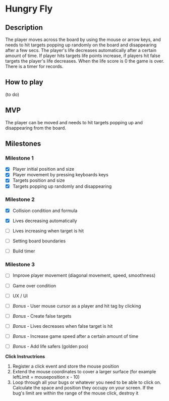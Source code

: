 # Hungry Fly

## Description
The player moves across the board by using the mouse or arrow keys, and needs to hit targets popping up randomly on the board and disappearing after a few secs. The player's life decreases automatically after a certain amount of time. If player hits targets life points increase, if players hit false targets the player's life decreases. When the life score is 0 the game is over. There is a timer for records.

## How to play
(to do)

## MVP
The player can be moved and needs to hit targets popping up and disappearing from the board.

## Milestones

### Milestone 1
- [x]  Player initial position and size
- [x]  Player movement by pressing keyboards keys
- [x]  Targets position and size 
- [x]  Targets popping up randomly and disappearing

### Milestone 2
- [x]  Collision condition and formula
- [x]  Lives decreasing automatically
- [ ]  Lives increasing when target is hit
- [ ]  Setting board boundaries
- [ ]  Build timer


### Milestone 3
- [ ]  Improve player movement (diagonal movement, speed, smoothness)
- [ ]  Game over condition
- [ ]  UX / UI
- [ ]  *Bonus* - User mouse cursor as a player and hit tag by clicking
- [ ]  *Bonus* - Create false targets
- [ ]  *Bonus* - Lives decreases when false target is hit
- [ ]  *Bonus* - Increase game speed after a certain amount of time
- [ ]  *Bonus* - Add life safers (golden poo)






**Click Instructrions**
1) Register a click event and store the mouse position
2) Extend the mouse coordinates to cover a larger surface (for example leftLimit = mouseposition x - 10)
3) Loop through all your bugs or whatever you need to be able to click on. Calculate the space and position they occupy on your screen. If the bug's limit are within the range of the mouse click, destroy it